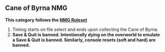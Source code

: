 ## Cane of Byrna NMG

**This category follows the [NMG Ruleset](https://www.speedrun.com/alttp?h=No_Major_Glitches-Any&rules=category&x=wk6jz5rd-2lg2368p.013xwzr1)**

1. Timing starts on file select and ends upon collecting the Cane of Byrna.
2. **Save & Quit is banned. Intentionally dying on the overworld to emulate a Save & Quit is banned. Similarly, console resets (soft and hard) are banned.**

